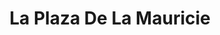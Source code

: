---
title: "La Plaza De La Mauricie"
url: /shawinigan/la-plaza-de-la-mauricie/
shop: Einkaufszentrum
---